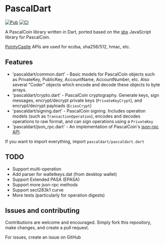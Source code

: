 # PascalDart
[![Pub](https://img.shields.io/pub/v/pascaldart)](https://pub.dev/packages/pascaldart) [![CI](https://github.com/appditto/pascaldart/workflows/CI/badge.svg)](https://github.com/appditto/pascaldart/actions?query=workflow%3ACI)

A PascalCoin library written in Dart, ported based on the [sbx](https://github.com/Techworker/sbx) JavaScript library for PascalCoin.

[PointyCastle](https://github.com/PointyCastle/pointycastle) APIs are used for ecdsa, sha256/512, hmac, etc.

## Features

* 'pascaldart/common.dart' - Basic models for PascalCoin objects such as PrivateKey, PublicKey, AccountName, AccountNumber, etc. Also several "Coder" objects which encode and decode these objects to byte arrays.
* 'pascaldart/crypto.dart' - PascalCoin cryptography. Generate keys, sign messages, encrypt/decrypt private keys (`PrivateKeyCrypt`), and encrypt/decrypt payloads (`EciesCrypt`)
* 'pascaldart/signing.dart' - PascalCoin signing. Includes operation models (such as `TransactionOperation`), encodes and decodes operations to raw format, and can sign operations using a `PrivateKey`
* 'pascaldart/json_rpc.dart' - An implementation of PascalCoin's [json-rpc API](https://www.pascalcoin.org/development/rpc).

If you want to import everything, import `pascaldart/pascaldart.dart`

## TODO

* Support multi-operation
* Add parser for walletkeys.dat (from desktop wallet)
* Support Extended PASA (EPASA)
* Support more json-rpc methods
* Support sect283k1 curve
* More tests (particularly for operation digests)

## Issues and contributing

Contributions are welcome and encouraged. Simply fork this repository, make changes, and create a pull request.

For issues, create an issue on GitHub


